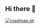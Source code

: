 ## Hi there 👋
<a href="https://roadmap.sh"><img src="https://roadmap.sh/card/tall/67f979e7af6849cc45fc8a0d?variant=dark" alt="roadmap.sh"/></a>
<!--
**Kauan-Amancio/Kauan-Amancio** is a ✨ _special_ ✨ repository because its `README.md` (this file) appears on your GitHub profile.

Here are some ideas to get you started:

- 🔭 I’m currently working on ...
- 🌱 I’m currently learning ...
- 👯 I’m looking to collaborate on ...
- 🤔 I’m looking for help with ...
- 💬 Ask me about ...
- 📫 How to reach me: ...
- 😄 Pronouns: ...
- ⚡ Fun fact: ...
-->
